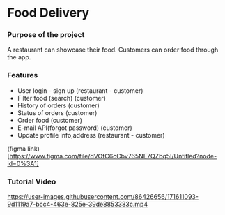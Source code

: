# Food Delivery

### Purpose of the project
A restaurant can showcase their food. Customers can order food through the app.


### Features
- User login - sign up (restaurant - customer)
- Filter food (search) (customer)
- History of orders (customer)
- Status of orders (customer)
- Order food (customer)
- E-mail API(forgot password) (customer)
- Update profile info,address (restaurant - customer)


(figma link)[https://www.figma.com/file/dVOfC6cCbv765NE7QZbq5I/Untitled?node-id=0%3A1]

### Tutorial Video
https://user-images.githubusercontent.com/86426656/171611093-9d1119a7-bcc4-463e-825e-39de8853383c.mp4



